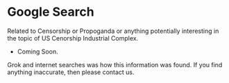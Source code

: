 # Google Search

Related to Censorship or Propoganda or anything potentially interesting in the topic of US Cenorship Industrial Complex.


* Coming Soon.


Grok and internet searches was how this information was found. If you find anything inaccurate, then please contact us.
